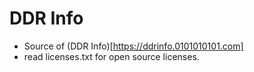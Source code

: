 # DDR Info
 * Source of (DDR Info)[https://ddrinfo.0101010101.com]
 * read licenses.txt for open source licenses.
